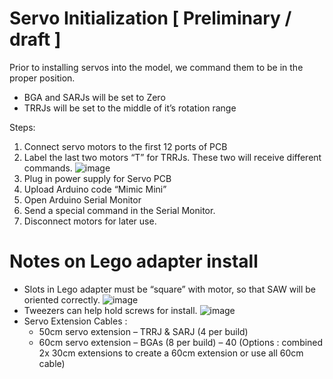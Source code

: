 # Servo Initialization  [ Preliminary / draft  ]

Prior to installing servos into the model, we command them to be in the proper position. 
 *  BGA and SARJs will be set to Zero
  * TRRJs will be set to the middle of it’s rotation range

Steps:

  1.  Connect servo motors to the first 12 ports of PCB
  2.  Label the last two motors “T” for TRRJs.  These two will receive different commands.        ![image](https://github.com/ISS-Mimic/Mimic/assets/58833710/3fca182c-949a-4941-b85a-b19a0a94602a)
  3.  Plug in power supply for Servo PCB
  4.  Upload Arduino code “Mimic Mini”
  5.  Open Arduino Serial Monitor
  6.  Send a special command in the Serial Monitor.
  7.  Disconnect motors for later use.  

# Notes on Lego adapter install
 * Slots in Lego adapter must be “square” with motor, so that SAW will be oriented correctly.  ![image](https://github.com/ISS-Mimic/Mimic/assets/58833710/d1a42a0e-58b4-4c59-9b65-2cc4723c542b)
 * Tweezers can help hold screws for install.  ![image](https://github.com/ISS-Mimic/Mimic/assets/58833710/5e803946-51d8-40e6-b2eb-db48e333c7b6)
 * Servo Extension Cables :
     *   50cm servo extension – TRRJ & SARJ (4 per build)
     *   60cm servo extension – BGAs  (8 per build) – 40 (Options : combined 2x 30cm extensions to create a 60cm extension or use all 60cm cable) 









